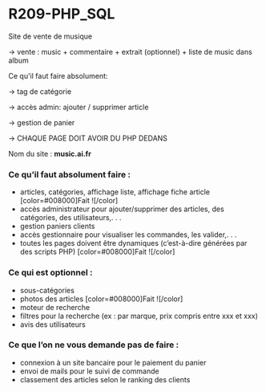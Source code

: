 # R209-PHP_SQL

Site de vente de musique

-> vente : music + commentaire + extrait (optionnel) + liste de music dans album 

Ce qu'il faut faire absolument:

-> tag de catégorie

-> accès admin: ajouter / supprimer article

-> gestion de panier

-> CHAQUE PAGE DOIT AVOIR DU PHP DEDANS

Nom du site : **music.ai.fr**

### Ce qu’il faut absolument faire :

- articles, catégories, affichage liste, affichage fiche article [color=#008000]Fait ![/color]
- accès administrateur pour ajouter/supprimer des articles, des catégories, des utilisateurs,. . .
- gestion paniers clients
- accès gestionnaire pour visualiser les commandes, les valider,. . .
- toutes les pages doivent être dynamiques (c’est-à-dire générées par des scripts PHP) [color=#008000]Fait ![/color]

### Ce qui est optionnel :

- sous-catégories
- photos des articles [color=#008000]Fait ![/color]
- moteur de recherche
- filtres pour la recherche (ex : par marque, prix compris entre xxx et xxx)
- avis des utilisateurs

### Ce que l’on ne vous demande pas de faire :

- connexion à un site bancaire pour le paiement du panier
- envoi de mails pour le suivi de commande
- classement des articles selon le ranking des clients
